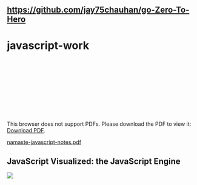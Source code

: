## https://github.com/jay75chauhan/go-Zero-To-Hero



# javascript-work


<object data="https://github.com/jay75chauhan/javascript-work/files/12857933/namaste-javascript-notes.pdf" type="application/pdf" width="700px" height="700px">
    <embed src="https://github.com/jay75chauhan/javascript-work/files/12857933/namaste-javascript-notes.pdf">
        <p>This browser does not support PDFs. Please download the PDF to view it: <a href="http://yoursite.com/the.pdf">Download PDF</a>.</p>
    </embed>
</object>

[namaste-javascript-notes.pdf](https://github.com/jay75chauhan/javascript-work/files/12857933/namaste-javascript-notes.pdf)


## JavaScript Visualized: the JavaScript Engine

  <img src="https://res.cloudinary.com/practicaldev/image/fetch/s--pHrmQNaA--/c_imagga_scale,f_auto,fl_progressive,h_420,q_auto,w_1000/https://thepracticaldev.s3.amazonaws.com/i/q0vxo5pcm6qjo14k0ami.png" />

